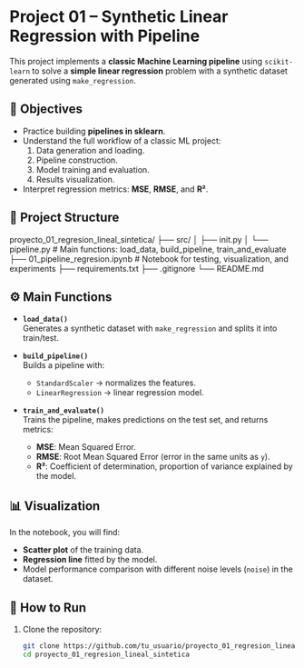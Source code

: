 # Project 01 – Synthetic Linear Regression with Pipeline

This project implements a **classic Machine Learning pipeline** using `scikit-learn` to solve a **simple linear regression** problem with a synthetic dataset generated using `make_regression`.

## 📌 Objectives
- Practice building **pipelines in sklearn**.
- Understand the full workflow of a classic ML project:
  1. Data generation and loading.
  2. Pipeline construction.
  3. Model training and evaluation.
  4. Results visualization.
- Interpret regression metrics: **MSE**, **RMSE**, and **R²**.

## 📂 Project Structure

proyecto_01_regresion_lineal_sintetica/
├── src/
│ ├── init.py
│ └── pipeline.py # Main functions: load_data, build_pipeline, train_and_evaluate
├── 01_pipeline_regresion.ipynb # Notebook for testing, visualization, and experiments
├── requirements.txt
├── .gitignore
└── README.md


## ⚙️ Main Functions

- **`load_data()`**  
  Generates a synthetic dataset with `make_regression` and splits it into train/test.

- **`build_pipeline()`**  
  Builds a pipeline with:
  - `StandardScaler` → normalizes the features.
  - `LinearRegression` → linear regression model.

- **`train_and_evaluate()`**  
  Trains the pipeline, makes predictions on the test set, and returns metrics:
  - **MSE**: Mean Squared Error.  
  - **RMSE**: Root Mean Squared Error (error in the same units as `y`).  
  - **R²**: Coefficient of determination, proportion of variance explained by the model.  

## 📊 Visualization
In the notebook, you will find:
- **Scatter plot** of the training data.  
- **Regression line** fitted by the model.  
- Model performance comparison with different noise levels (`noise`) in the dataset.

## 🚀 How to Run
1. Clone the repository:
   ```bash
   git clone https://github.com/tu_usuario/proyecto_01_regresion_lineal_sintetica.git
   cd proyecto_01_regresion_lineal_sintetica
